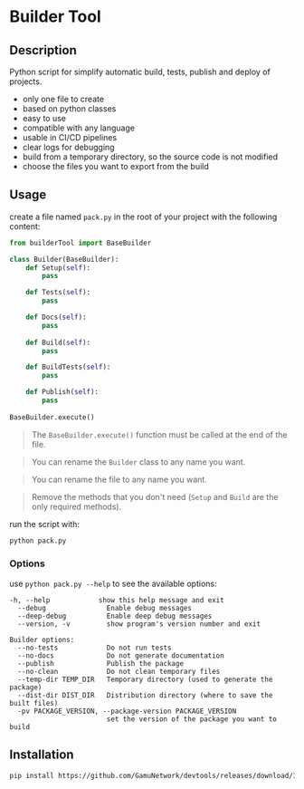 # Builder Tool

## Description

Python script for simplify automatic build, tests, publish and deploy of projects.
- only one file to create
- based on python classes
- easy to use
- compatible with any language
- usable in CI/CD pipelines
- clear logs for debugging
- build from a temporary directory, so the source code is not modified
- choose the files you want to export from the build

## Usage
create a file named `pack.py` in the root of your project with the following content:

```python
from builderTool import BaseBuilder

class Builder(BaseBuilder):
    def Setup(self):
        pass

    def Tests(self):
        pass

    def Docs(self):
        pass
        
    def Build(self):
        pass

    def BuildTests(self):
        pass

    def Publish(self):
        pass
        
BaseBuilder.execute()
```


> The `BaseBuilder.execute()` function must be called at the end of the file.

> You can rename the `Builder` class to any name you want.

> You can rename the file to any name you want.

> Remove the methods that you don't need (`Setup` and `Build` are the only required methods).

run the script with:
```bash
python pack.py
```

### Options
use ```python pack.py --help``` to see the available options:

```
-h, --help            show this help message and exit
  --debug               Enable debug messages
  --deep-debug          Enable deep debug messages
  --version, -v         show program's version number and exit

Builder options:
  --no-tests            Do not run tests
  --no-docs             Do not generate documentation
  --publish             Publish the package
  --no-clean            Do not clean temporary files
  --temp-dir TEMP_DIR   Temporary directory (used to generate the package)
  --dist-dir DIST_DIR   Distribution directory (where to save the built files)
  -pv PACKAGE_VERSION, --package-version PACKAGE_VERSION
                        set the version of the package you want to build
```

## Installation
```bash
pip install https://github.com/GamuNetwork/devtools/releases/download/1.6.8/build_tool-1.6.8-py3-none-any.whl
```

